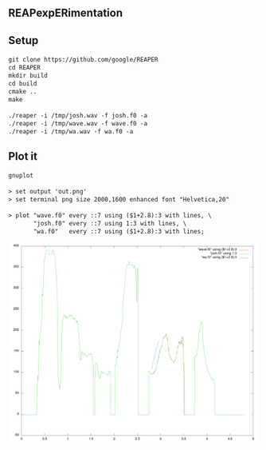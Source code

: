 ## REAPexpERimentation

## Setup

```
git clone https://github.com/google/REAPER
cd REAPER
mkdir build
cd build
cmake ..
make

./reaper -i /tmp/josh.wav -f josh.f0 -a
./reaper -i /tmp/wave.wav -f wave.f0 -a
./reaper -i /tmp/wa.wav -f wa.f0 -a
```

## Plot it

```
gnuplot 

> set output 'out.png'
> set terminal png size 2000,1600 enhanced font "Helvetica,20"

> plot "wave.f0" every ::7 using ($1+2.8):3 with lines, \
       "josh.f0" every ::7 using 1:3 with lines, \
       "wa.f0"   every ::7 using ($1+2.8):3 with lines;
```

![output](/out.png?raw=true "Now I'm going to write a new WAV file!")

